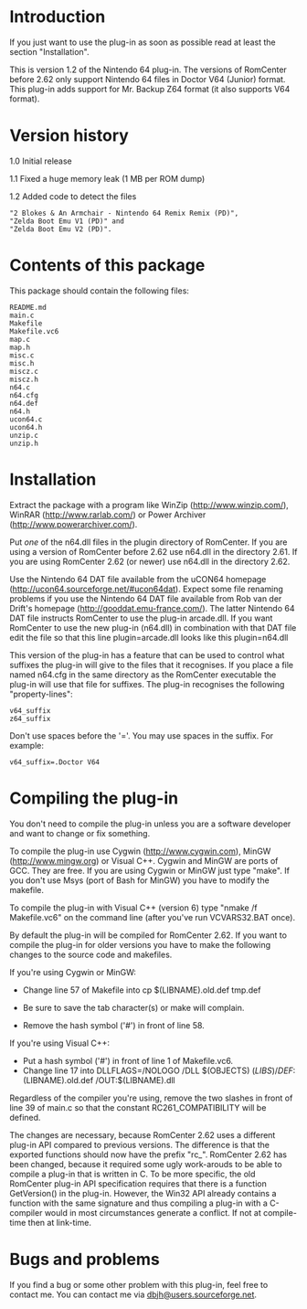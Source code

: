# Introduction
If you just want to use the plug-in as soon as possible read at least the
section "Installation".

This is version 1.2 of the Nintendo 64 plug-in.
The versions of RomCenter before 2.62 only support Nintendo 64 files in Doctor
V64 (Junior) format. This plug-in adds support for Mr. Backup Z64 format (it
also supports V64 format).


# Version history
1.0     Initial release

1.1     Fixed a huge memory leak (1 MB per ROM dump)

1.2     Added code to detect the files

    "2 Blokes & An Armchair - Nintendo 64 Remix Remix (PD)",
    "Zelda Boot Emu V1 (PD)" and
    "Zelda Boot Emu V2 (PD)".


# Contents of this package
This package should contain the following files:

    README.md
    main.c
    Makefile
    Makefile.vc6
    map.c
    map.h
    misc.c
    misc.h
    miscz.c
    miscz.h
    n64.c
    n64.cfg
    n64.def
    n64.h
    ucon64.c
    ucon64.h
    unzip.c
    unzip.h


# Installation
Extract the package with a program like WinZip (http://www.winzip.com/), WinRAR (http://www.rarlab.com/) or Power Archiver (http://www.powerarchiver.com/).

Put _one_ of the n64.dll files in the plugin directory of RomCenter. If you
are using a version of RomCenter before 2.62 use n64.dll in the directory 2.61.
If you are using RomCenter 2.62 (or newer) use n64.dll in the directory 2.62.

Use the Nintendo 64 DAT file available from the uCON64 homepage
(http://ucon64.sourceforge.net/#ucon64dat). Expect some file renaming problems
if you use the Nintendo 64 DAT file available from Rob van der Drift's homepage
(http://gooddat.emu-france.com/). The latter Nintendo 64 DAT file instructs
RomCenter to use the plug-in arcade.dll. If you want RomCenter to use the new
plug-in (n64.dll) in combination with that DAT file edit the file so that this
line
plugin=arcade.dll
looks like this
plugin=n64.dll

This version of the plug-in has a feature that can be used to control what
suffixes the plug-in will give to the files that it recognises. If you place a
file named n64.cfg in the same directory as the RomCenter executable the
plug-in will use that file for suffixes. The plug-in recognises the following
"property-lines":

    v64_suffix
    z64_suffix

Don't use spaces before the '='. You may use spaces in the suffix. For example:

    v64_suffix=.Doctor V64


# Compiling the plug-in
You don't need to compile the plug-in unless you are a software developer and want to change or fix something.

To compile the plug-in use Cygwin (http://www.cygwin.com), MinGW
(http://www.mingw.org) or Visual C++. Cygwin and MinGW are ports of GCC. They are free. If you are using Cygwin or MinGW just type "make". If you don't use Msys (port of Bash for MinGW) you have to modify the makefile.

To compile the plug-in with Visual C++ (version 6) type "nmake /f Makefile.vc6" on the command line (after you've run VCVARS32.BAT once).

By default the plug-in will be compiled for RomCenter 2.62. If you want to compile the plug-in for older versions you have to make the following changes to the source code and makefiles.

If you're using Cygwin or MinGW:
- Change line 57 of Makefile into	cp $(LIBNAME).old.def tmp.def

- Be sure to save the tab character(s) or make will complain.
- Remove the hash symbol ('#') in front of line 58.

If you're using Visual C++:
- Put a hash symbol ('#') in front of line 1 of Makefile.vc6.
- Change line 17 into DLLFLAGS=/NOLOGO /DLL $(OBJECTS) $(LIBS) /DEF:$(LIBNAME).old.def /OUT:$(LIBNAME).dll

Regardless of the compiler you're using, remove the two slashes in front of line 39 of main.c so that the constant RC261_COMPATIBILITY will be defined.

The changes are necessary, because RomCenter 2.62 uses a different plug-in API compared to previous versions. The difference is that the exported functions should now have the prefix "rc_". RomCenter 2.62 has been changed, because it required some ugly work-arouds to be able to compile a plug-in that is written in C. To be more specific, the old RomCenter plug-in API specification requires that there is a function GetVersion() in the plug-in. However, the Win32 API already contains a function with the same signature and thus compiling a plug-in with a C-compiler would in most circumstances generate a conflict. If not at compile-time then at link-time.


# Bugs and problems
If you find a bug or some other problem with this plug-in, feel free to contact
me. You can contact me via dbjh@users.sourceforge.net.